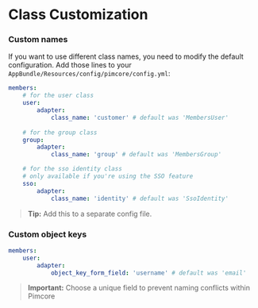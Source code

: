 # Class Customization

### Custom names
If you want to use different class names, you need to modify the default configuration.
Add those lines to your `AppBundle/Resources/config/pimcore/config.yml`:
    
```yaml
members:
    # for the user class
    user:
    	adapter:
            class_name: 'customer' # default was 'MembersUser'
    
    # for the group class
    group:
        adapter:
            class_name: 'group' # default was 'MembersGroup'

    # for the sso identity class
    # only available if you're using the SSO feature
    sso:
        adapter:
            class_name: 'identity' # default was 'SsoIdentity'
```

> **Tip:** Add this to a separate config file.

### Custom object keys
```yaml
members:
    user:
        adapter:
            object_key_form_field: 'username' # default was 'email'
```

> **Important:** Choose a unique field to prevent naming conflicts within Pimcore
